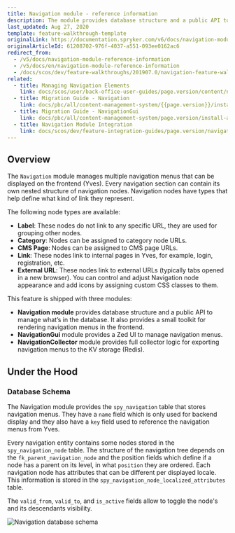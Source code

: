 ```yaml
---
title: Navigation module - reference information
description: The module provides database structure and a public API to manage what’s in the database, and a small toolkit for rendering navigation menus in the frontend
last_updated: Aug 27, 2020
template: feature-walkthrough-template
originalLink: https://documentation.spryker.com/v6/docs/navigation-module-reference-information
originalArticleId: 61208702-976f-4037-a551-093ee0162ac6
redirect_from:
  - /v5/docs/navigation-module-reference-information
  - /v5/docs/en/navigation-module-reference-information
  - /docs/scos/dev/feature-walkthroughs/201907.0/navigation-feature-walkthrough/navigation-module-reference-information.html
related:
  - title: Managing Navigation Elements
    link: docs/scos/user/back-office-user-guides/page.version/content/navigation/managing-navigation-elements.html
  - title: Migration Guide - Navigation
    link: docs/pbc/all/content-management-system/{{page.version}}/install-and-upgrade/upgrade-modules/upgrade-the-navigation-module.html
  - title: Migration Guide - NavigationGui
    link: docs/pbc/all/content-management-system/page.version/install-and-upgrade/upgrade-modules/upgrade-the-navigationgui-module.html
  - title: Navigation Module Integration
    link: docs/scos/dev/feature-integration-guides/page.version/navigation-module-integration.html
---
```


## Overview
The `Navigation` module manages multiple navigation menus that can be displayed on the frontend (Yves). Every navigation section can contain its own nested structure of navigation nodes. Navigation nodes have types that help define what kind of link they represent.

The following node types are available:

* **Label**: These nodes do not link to any specific URL, they are used for grouping other nodes.
* **Category**: Nodes can be assigned to category node URLs.
* **CMS Page**: Nodes can be assigned to CMS page URLs.
* **Link**: These nodes link to internal pages in Yves, for example, login, registration, etc.
* **External URL**: These nodes link to external URLs (typically tabs opened in a new browser).
You can control and adjust Navigation node appearance and add icons by assigning custom CSS classes to them.

This feature is shipped with three modules:

* **Navigation module** provides database structure and a public API to manage what’s in the database. It also provides a small toolkit for rendering navigation menus in the frontend.
* **NavigationGui** module provides a Zed UI to manage navigation menus.
* **NavigationCollector** module provides full collector logic for exporting navigation menus to the KV storage (Redis).

## Under the Hood
### Database Schema
The Navigation module provides the `spy_navigation` table that stores navigation menus. They have a `name` field which is only used for backend display and they also have a `key` field used to reference the navigation menus from Yves.

Every navigation entity contains some nodes stored in the `spy_navigation_node` table. The structure of the navigation tree depends on the `fk_parent_navigation_node` and the position fields which define if a node has a parent on its level, in what `position` they are ordered. Each navigation node has attributes that can be different per displayed locale. This information is stored in the `spy_navigation_node_localized_attributes` table.

The `valid_from`, `valid_to`, and `is_active` fields allow to toggle the node's and its descendants visibility.

![Navigation database schema](https://spryker.s3.eu-central-1.amazonaws.com/docs/Features/Navigation/Navigation+Module/navigation_db_schema_2_0.png)

<!-- Last review date: Sep 21, 2017- by Karoly Gerner -->
